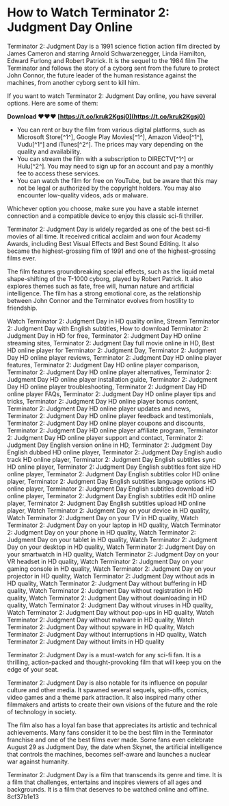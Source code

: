 # How to Watch Terminator 2: Judgment Day Online
 
Terminator 2: Judgment Day is a 1991 science fiction action film directed by James Cameron and starring Arnold Schwarzenegger, Linda Hamilton, Edward Furlong and Robert Patrick. It is the sequel to the 1984 film The Terminator and follows the story of a cyborg sent from the future to protect John Connor, the future leader of the human resistance against the machines, from another cyborg sent to kill him.
 
If you want to watch Terminator 2: Judgment Day online, you have several options. Here are some of them:
 
**Download ❤❤❤ [https://t.co/kruk2Kgsj0](https://t.co/kruk2Kgsj0)**


 
- You can rent or buy the film from various digital platforms, such as Microsoft Store[^1^], Google Play Movies[^1^], Amazon Video[^1^], Vudu[^1^] and iTunes[^2^]. The prices may vary depending on the quality and availability.
- You can stream the film with a subscription to DIRECTV[^1^] or Hulu[^2^]. You may need to sign up for an account and pay a monthly fee to access these services.
- You can watch the film for free on YouTube, but be aware that this may not be legal or authorized by the copyright holders. You may also encounter low-quality videos, ads or malware.

Whichever option you choose, make sure you have a stable internet connection and a compatible device to enjoy this classic sci-fi thriller.

Terminator 2: Judgment Day is widely regarded as one of the best sci-fi movies of all time. It received critical acclaim and won four Academy Awards, including Best Visual Effects and Best Sound Editing. It also became the highest-grossing film of 1991 and one of the highest-grossing films ever.
 
The film features groundbreaking special effects, such as the liquid metal shape-shifting of the T-1000 cyborg, played by Robert Patrick. It also explores themes such as fate, free will, human nature and artificial intelligence. The film has a strong emotional core, as the relationship between John Connor and the Terminator evolves from hostility to friendship.
 
Watch Terminator 2: Judgment Day in HD quality online,  Stream Terminator 2: Judgment Day with English subtitles,  How to download Terminator 2: Judgment Day in HD for free,  Terminator 2: Judgment Day HD online streaming sites,  Terminator 2: Judgment Day full movie online in HD,  Best HD online player for Terminator 2: Judgment Day,  Terminator 2: Judgment Day HD online player reviews,  Terminator 2: Judgment Day HD online player features,  Terminator 2: Judgment Day HD online player comparison,  Terminator 2: Judgment Day HD online player alternatives,  Terminator 2: Judgment Day HD online player installation guide,  Terminator 2: Judgment Day HD online player troubleshooting,  Terminator 2: Judgment Day HD online player FAQs,  Terminator 2: Judgment Day HD online player tips and tricks,  Terminator 2: Judgment Day HD online player bonus content,  Terminator 2: Judgment Day HD online player updates and news,  Terminator 2: Judgment Day HD online player feedback and testimonials,  Terminator 2: Judgment Day HD online player coupons and discounts,  Terminator 2: Judgment Day HD online player affiliate program,  Terminator 2: Judgment Day HD online player support and contact,  Terminator 2: Judgment Day English version online in HD,  Terminator 2: Judgment Day English dubbed HD online player,  Terminator 2: Judgment Day English audio track HD online player,  Terminator 2: Judgment Day English subtitles sync HD online player,  Terminator 2: Judgment Day English subtitles font size HD online player,  Terminator 2: Judgment Day English subtitles color HD online player,  Terminator 2: Judgment Day English subtitles language options HD online player,  Terminator 2: Judgment Day English subtitles download HD online player,  Terminator 2: Judgment Day English subtitles edit HD online player,  Terminator 2: Judgment Day English subtitles upload HD online player,  Watch Terminator 2: Judgment Day on your device in HD quality,  Watch Terminator 2: Judgment Day on your TV in HD quality,  Watch Terminator 2: Judgment Day on your laptop in HD quality,  Watch Terminator 2: Judgment Day on your phone in HD quality,  Watch Terminator 2: Judgment Day on your tablet in HD quality,  Watch Terminator 2: Judgment Day on your desktop in HD quality,  Watch Terminator 2: Judgment Day on your smartwatch in HD quality,  Watch Terminator 2: Judgment Day on your VR headset in HD quality,  Watch Terminator 2: Judgment Day on your gaming console in HD quality,  Watch Terminator 2: Judgment Day on your projector in HD quality,  Watch Terminator 2: Judgment Day without ads in HD quality,  Watch Terminator 2: Judgment Day without buffering in HD quality,  Watch Terminator 2: Judgment Day without registration in HD quality,  Watch Terminator 2: Judgment Day without downloading in HD quality,  Watch Terminator 2: Judgment Day without viruses in HD quality,  Watch Terminator 2: Judgment Day without pop-ups in HD quality,  Watch Terminator 2: Judgment Day without malware in HD quality,  Watch Terminator 2: Judgment Day without spyware in HD quality,  Watch Terminator 2: Judgment Day without interruptions in HD quality,  Watch Terminator 2: Judgment Day without limits in HD quality
 
Terminator 2: Judgment Day is a must-watch for any sci-fi fan. It is a thrilling, action-packed and thought-provoking film that will keep you on the edge of your seat.

Terminator 2: Judgment Day is also notable for its influence on popular culture and other media. It spawned several sequels, spin-offs, comics, video games and a theme park attraction. It also inspired many other filmmakers and artists to create their own visions of the future and the role of technology in society.
 
The film also has a loyal fan base that appreciates its artistic and technical achievements. Many fans consider it to be the best film in the Terminator franchise and one of the best films ever made. Some fans even celebrate August 29 as Judgment Day, the date when Skynet, the artificial intelligence that controls the machines, becomes self-aware and launches a nuclear war against humanity.
 
Terminator 2: Judgment Day is a film that transcends its genre and time. It is a film that challenges, entertains and inspires viewers of all ages and backgrounds. It is a film that deserves to be watched online and offline.
 8cf37b1e13
 
